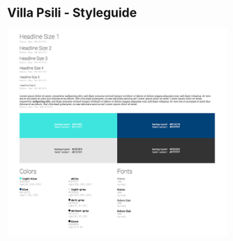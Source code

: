 # Villa Psili - Styleguide

![](https://github.com/Gummibeer/villapsili-styleguide/blob/master/styleguide.png)